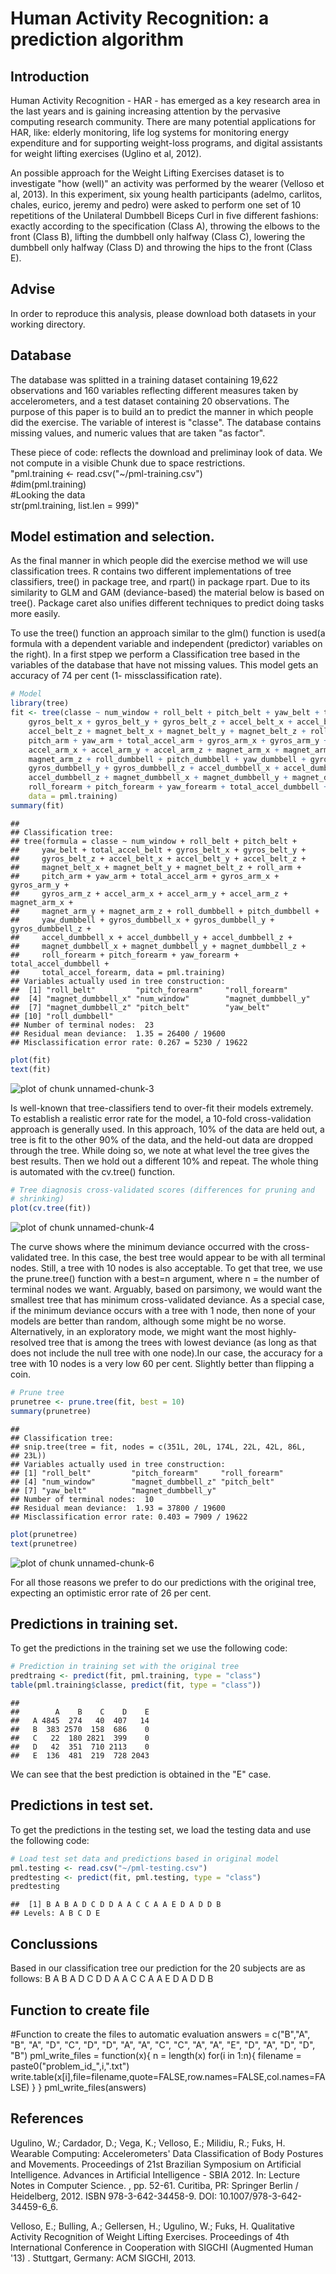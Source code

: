 Human Activity Recognition: a prediction algorithm
========================================================

## Introduction 

Human Activity Recognition - HAR - has emerged as a key research area in the last years and is gaining increasing attention by the pervasive computing research community. There are many potential applications for HAR, like: elderly monitoring, life log systems for monitoring energy expenditure and for supporting weight-loss programs, and digital assistants for weight lifting exercises (Uglino et al, 2012).  

An possible approach for the Weight Lifting Exercises dataset is to investigate "how (well)" an activity was performed by the wearer (Velloso et al, 2013). In this experiment, six young health participants (adelmo, carlitos, chales, eurico, jeremy and pedro) were asked to perform one set of 10 repetitions of the Unilateral Dumbbell Biceps Curl in five different fashions: exactly according to the specification (Class A), throwing the elbows to the front (Class B), lifting the dumbbell only halfway (Class C), lowering the dumbbell only halfway (Class D) and throwing the hips to the front (Class E).  

## Advise

In order to reproduce this analysis, please download both datasets in your working directory.

## Database

The database was splitted in a training dataset containing 19,622 observations and 160 variables reflecting different measures taken by accelerometers, and a test dataset containing 20 observations. The purpose of this paper is to build an to predict the manner in which people did the exercise. The variable of interest is "classe". The database contains missing values, and numeric values that are taken "as factor".

These piece of code: reflects the download and preliminay look of data. We not compute in a visible Chunk due to space restrictions.  
"pml.training <- read.csv("~/pml-training.csv")  
#dim(pml.training)  
#Looking the data  
str(pml.training, list.len = 999)"  





## Model estimation and selection.

As the final manner in which people did the exercise method we will use classification trees. R contains two different implementations of tree classifiers, tree() in package tree, and rpart() in package rpart. Due to its similarity to GLM and GAM (deviance-based) the material below is based on tree(). Package caret also unifies different techniques to predict doing tasks more easily.  

To use the tree() function  an approach similar to the glm() function is used(a formula with a dependent variable and independent (predictor) variables on the right). In a first stpep we perform a Classification tree based in the variables of the database that have not missing values. This model gets an accuracy of 74 per cent (1- missclassification rate).


```r
# Model
library(tree)
fit <- tree(classe ~ num_window + roll_belt + pitch_belt + yaw_belt + total_accel_belt + 
    gyros_belt_x + gyros_belt_y + gyros_belt_z + accel_belt_x + accel_belt_y + 
    accel_belt_z + magnet_belt_x + magnet_belt_y + magnet_belt_z + roll_arm + 
    pitch_arm + yaw_arm + total_accel_arm + gyros_arm_x + gyros_arm_y + gyros_arm_z + 
    accel_arm_x + accel_arm_y + accel_arm_z + magnet_arm_x + magnet_arm_y + 
    magnet_arm_z + roll_dumbbell + pitch_dumbbell + yaw_dumbbell + gyros_dumbbell_x + 
    gyros_dumbbell_y + gyros_dumbbell_z + accel_dumbbell_x + accel_dumbbell_y + 
    accel_dumbbell_z + magnet_dumbbell_x + magnet_dumbbell_y + magnet_dumbbell_z + 
    roll_forearm + pitch_forearm + yaw_forearm + total_accel_dumbbell + total_accel_forearm, 
    data = pml.training)
summary(fit)
```

```
## 
## Classification tree:
## tree(formula = classe ~ num_window + roll_belt + pitch_belt + 
##     yaw_belt + total_accel_belt + gyros_belt_x + gyros_belt_y + 
##     gyros_belt_z + accel_belt_x + accel_belt_y + accel_belt_z + 
##     magnet_belt_x + magnet_belt_y + magnet_belt_z + roll_arm + 
##     pitch_arm + yaw_arm + total_accel_arm + gyros_arm_x + gyros_arm_y + 
##     gyros_arm_z + accel_arm_x + accel_arm_y + accel_arm_z + magnet_arm_x + 
##     magnet_arm_y + magnet_arm_z + roll_dumbbell + pitch_dumbbell + 
##     yaw_dumbbell + gyros_dumbbell_x + gyros_dumbbell_y + gyros_dumbbell_z + 
##     accel_dumbbell_x + accel_dumbbell_y + accel_dumbbell_z + 
##     magnet_dumbbell_x + magnet_dumbbell_y + magnet_dumbbell_z + 
##     roll_forearm + pitch_forearm + yaw_forearm + total_accel_dumbbell + 
##     total_accel_forearm, data = pml.training)
## Variables actually used in tree construction:
##  [1] "roll_belt"         "pitch_forearm"     "roll_forearm"     
##  [4] "magnet_dumbbell_x" "num_window"        "magnet_dumbbell_y"
##  [7] "magnet_dumbbell_z" "pitch_belt"        "yaw_belt"         
## [10] "roll_dumbbell"    
## Number of terminal nodes:  23 
## Residual mean deviance:  1.35 = 26400 / 19600 
## Misclassification error rate: 0.267 = 5230 / 19622
```




```r
plot(fit)
text(fit)
```

![plot of chunk unnamed-chunk-3](figure/unnamed-chunk-3.png) 


Is well-known that tree-classifiers tend to over-fit their models extremely. To establish a realistic error rate for the model, a 10-fold cross-validation  approach is generally used. In this approach, 10% of the data are held out, a tree is fit to the other 90% of the data, and the held-out data are dropped through the tree. While doing so, we note at what level the tree gives the best results. Then we hold out a different 10% and repeat. The whole thing is automated with the cv.tree() function.  


```r
# Tree diagnosis cross-validated scores (differences for pruning and
# shrinking)
plot(cv.tree(fit))
```

![plot of chunk unnamed-chunk-4](figure/unnamed-chunk-4.png) 


The curve shows where the minimum deviance occurred with the cross-validated tree. 
In this case, the best tree would appear to be with all terminal nodes. Still, a tree with 10 nodes is also acceptable. To get that tree, we use the prune.tree() function with a best=n argument, where n = the number of terminal nodes we want. 
Arguably, based on parsimony, we would want the smallest tree that has minimum cross-validated deviance. As a special case, if the minimum deviance occurs with a tree with 1 node, then none of your models are better than random, although some might be no worse. Alternatively, in an exploratory mode, we might want the most highly-resolved tree that is among the trees with lowest deviance (as long as that does not include the null tree with one node).In our case, the accuracy for a tree with 10 nodes is a very low 60 per cent. Slightly better than flipping a coin.  


```r
# Prune tree
prunetree <- prune.tree(fit, best = 10)
summary(prunetree)
```

```
## 
## Classification tree:
## snip.tree(tree = fit, nodes = c(351L, 20L, 174L, 22L, 42L, 86L, 
## 23L))
## Variables actually used in tree construction:
## [1] "roll_belt"         "pitch_forearm"     "roll_forearm"     
## [4] "num_window"        "magnet_dumbbell_z" "pitch_belt"       
## [7] "yaw_belt"          "magnet_dumbbell_y"
## Number of terminal nodes:  10 
## Residual mean deviance:  1.93 = 37800 / 19600 
## Misclassification error rate: 0.403 = 7909 / 19622
```



```r
plot(prunetree)
text(prunetree)
```

![plot of chunk unnamed-chunk-6](figure/unnamed-chunk-6.png) 


For all those reasons we prefer to do our predictions with the original tree, expecting an optimistic error rate of 26 per cent. 

## Predictions in training set.

To get the predictions in the training set we use the following code:


```r
# Prediction in training set with the original tree
predtraing <- predict(fit, pml.training, type = "class")
table(pml.training$classe, predict(fit, type = "class"))
```

```
##    
##        A    B    C    D    E
##   A 4845  274   40  407   14
##   B  383 2570  158  686    0
##   C   22  180 2821  399    0
##   D   42  351  710 2113    0
##   E  136  481  219  728 2043
```


We can see that the best prediction is obtained in the "E" case.

## Predictions in test set.

To get the predictions in the testing set, we load the testing data and use the following code:

```r
# Load test set data and predictions based in original model
pml.testing <- read.csv("~/pml-testing.csv")
predtesting <- predict(fit, pml.testing, type = "class")
predtesting
```

```
##  [1] B A B A D C D D A A C C A A E D A D D B
## Levels: A B C D E
```


## Conclussions

Based in our classification tree our prediction for the 20 subjects are as follows: B A B A D C D D A A C C A A E D A D D B

## Function to create file
#Function to create the files to automatic evaluation
answers = c("B","A", "B", "A", "D", "C", "D", "D", "A", "A", "C", "C", "A", "A", "E", "D", "A", "D", "D", "B")
pml_write_files = function(x){
  n = length(x)
  for(i in 1:n){
    filename = paste0("problem_id_",i,".txt")
    write.table(x[i],file=filename,quote=FALSE,row.names=FALSE,col.names=FALSE)
  }
}
pml_write_files(answers)

## References
Ugulino, W.; Cardador, D.; Vega, K.; Velloso, E.; Milidiu, R.; Fuks, H. Wearable Computing: Accelerometers' Data Classification of Body Postures and Movements. Proceedings of 21st Brazilian Symposium on Artificial Intelligence. Advances in Artificial Intelligence - SBIA 2012. In: Lecture Notes in Computer Science. , pp. 52-61. Curitiba, PR: Springer Berlin / Heidelberg, 2012. ISBN 978-3-642-34458-9. DOI: 10.1007/978-3-642-34459-6_6.

Velloso, E.; Bulling, A.; Gellersen, H.; Ugulino, W.; Fuks, H. Qualitative Activity Recognition of Weight Lifting Exercises. Proceedings of 4th International Conference in Cooperation with SIGCHI (Augmented Human '13) . Stuttgart, Germany: ACM SIGCHI, 2013.



